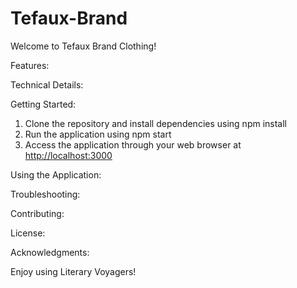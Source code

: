 # Tefaux-Brand

 Welcome to Tefaux Brand Clothing!


Features:



Technical Details:



Getting Started:

1. Clone the repository and install dependencies using npm install
2. Run the application using npm start
3. Access the application through your web browser at <http://localhost:3000>

Using the Application:



Troubleshooting:



Contributing:

License:



Acknowledgments:



Enjoy using Literary Voyagers!